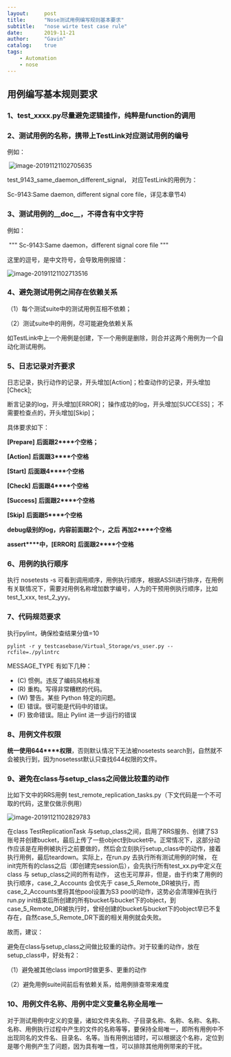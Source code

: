 ```yaml
---
layout:     post
title:      "Nose测试用例编写规则基本要求"
subtitle:   "nose wirte test case rule"
date:       2019-11-21
author:     "Gavin"
catalog:    true
tags:
    - Automation
    - nose
---
```


## **用例编写基本规则要求**

### 1、test_xxxx.py尽量避免逻辑操作，纯粹是function的调用

 

### 2、测试用例的名称，携带上TestLink对应测试用例的编号

例如：

​       ![image-20191121102705635](C:\Users\Administrator\AppData\Roaming\Typora\typora-user-images\image-20191121102705635.png)

test_9143_same_daemon_different_signal， 对应TestLink的用例为：

Sc-9143:Same daemon, different signal core file，详见本章节4)

 

### 3、测试用例的__doc__，不得含有中文字符

例如：

​    """ Sc-9143:Same daemon，different signal core file """

这里的逗号，是中文符号，会导致用例报错：

  ![image-20191121102713516](C:\Users\Administrator\AppData\Roaming\Typora\typora-user-images\image-20191121102713516.png)

 

### 4、避免测试用例之间存在依赖关系

（1）每个测试suite中的测试用例互相不依赖；

（2）测试suite中的用例，尽可能避免依赖关系

如TestLink中上一个用例是创建，下一个用例是删除，则合并这两个用例为一个自动化测试用例。

 

### 5、日志记录对齐要求

日志记录，执行动作的记录，开头增加[Action]；检查动作的记录，开头增加[Check];

断言记录的log，开头增加[ERROR]； 操作成功的log，开头增加[SUCCESS]； 不需要检查点的，开头增加[Skip]；

具体要求如下：

**[Prepare]** **后面跟2****个空格；**

**[Action]** **后面跟3****个空格**

**[Start]** **后面跟4****个空格**

**[Check]** **后面跟4****个空格**

**[Success]** **后面跟2****个空格**

**[Skip]** **后面跟5****个空格**

**debug****级别的log****，内容前面跟2****个-****，之后** **再加2****个空格**

**assert****中，[ERROR]** **后面跟2****个空格**

 

### 6、用例的执行顺序

 执行 nosetests -s 可看到调用顺序，用例执行顺序，根据ASSII进行排序，在用例有关联情况下，需要对用例名称增加数字编号，人为的干预用例执行顺序，比如test_1_xxx, test_2_yyy。

 

### 7、代码规范要求

执行pylint，确保检查结果分值=10

```
pylint -r y testcasebase/Virtual_Storage/vs_user.py --rcfile=./pylintrc
```

 

MESSAGE_TYPE 有如下几种：

* (C) 惯例。违反了编码风格标准
* (R) 重构。写得非常糟糕的代码。
* (W) 警告。某些 Python 特定的问题。
* (E) 错误。很可能是代码中的错误。
* (F) 致命错误。阻止 Pylint 进一步运行的错误

 

### 8、用例文件权限

**统一使用644****权限**，否则默认情况下无法被nosetests search到，自然就不会被执行到，因为nosetesst默认只查找644权限的文件。

 

### 9、避免在class与setup_class之间做比较重的动作

比如下文中的RRS用例 test_remote_replication_tasks.py（下文代码是一个不可取的代码，这里仅做示例用）

  ![image-20191121102829783](C:\Users\Administrator\AppData\Roaming\Typora\typora-user-images\image-20191121102829783.png)

 在class TestReplicationTask 与setup_class之间，启用了RRS服务、创建了S3账号并创建bucket，最后上传了一些object到bucket中。正常情况下，这部分动作应该是在用例被执行之前要做的，然后会立刻执行setup_class中的动作，接着执行用例，最后teardown。实际上，在run.py 去执行所有测试用例的时候， 在init完所有的class之后（即创建完session后），会先执行所有test_xx.py中定义在class 与 setup_class之间的所有动作， 这也无可厚非，但是，由于约束了用例的执行顺序，case_2_Accounts 会优先于 case_5_Remote_DR被执行，而case_2_Accounts里将其他pool设置为S3 pool的动作，这势必会清理掉在执行run.py init结束后所创建的所有bucket与bucket下的object，到case_5_Remote_DR被执行时，曾经创建的bucket与bucket下的object早已不复存在，自然case_5_Remote_DR下面的相关用例就会失败。

故而，建议：

  避免在class与setup_class之间做比较重的动作。对于较重的动作，放在setup_class中，好处有2：

（1）避免被其他class import时做更多、更重的动作

（2）避免用例suite间前后有依赖关系，给用例排查带来难度

 

### 10、用例文件名称、用例中定义变量名称全局唯一

  对于测试用例中定义的变量，诸如文件夹名称、子目录名称、名称、名称、名称、名称、用例执行过程中产生的文件的名称等等，要保持全局唯一，即所有用例中不出现同名的文件名、目录名、名等。当有用例出错时，可以根据这个名称，定位到是哪个用例产生了问题，因为具有唯一性，可以排除其他用例带来的干扰。
